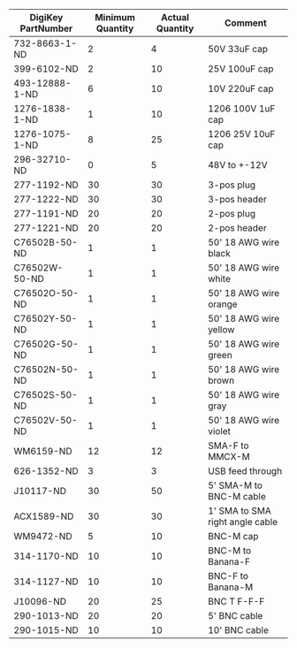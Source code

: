 |DigiKey PartNumber|Minimum Quantity|Actual Quantity|Comment                   |
|------------------|----------------|---------------|--------------------------|
|     732-8663-1-ND|               2|              4|              50V 33uF cap|
|       399-6102-ND|               2|             10|             25V 100uF cap|
|    493-12888-1-ND|               6|             10|             10V 220uF cap|
|    1276-1838-1-ND|               1|             10|         1206 100V 1uF cap|
|    1276-1075-1-ND|               8|             25|         1206 25V 10uF cap|
|      296-32710-ND|               0|              5|              48V to +-12V|
|       277-1192-ND|              30|             30|                3-pos plug|
|       277-1222-ND|              30|             30|              3-pos header|
|       277-1191-ND|              20|             20|                2-pos plug|
|       277-1221-ND|              20|             20|              2-pos header|
|     C76502B-50-ND|               1|              1|     50' 18 AWG wire black|
|     C76502W-50-ND|               1|              1|     50' 18 AWG wire white|
|     C76502O-50-ND|               1|              1|    50' 18 AWG wire orange|
|     C76502Y-50-ND|               1|              1|    50' 18 AWG wire yellow|
|     C76502G-50-ND|               1|              1|     50' 18 AWG wire green|
|     C76502N-50-ND|               1|              1|     50' 18 AWG wire brown|
|     C76502S-50-ND|               1|              1|      50' 18 AWG wire gray|
|     C76502V-50-ND|               1|              1|    50' 18 AWG wire violet|
|         WM6159-ND|              12|             12|           SMA-F to MMCX-M|
|       626-1352-ND|               3|              3|          USB feed through|
|         J10117-ND|              30|             50|   5' SMA-M to BNC-M cable|
|        ACX1589-ND|              30|             30|1' SMA to SMA right angle cable|
|         WM9472-ND|               5|             10|                 BNC-M cap|
|       314-1170-ND|              10|             10|         BNC-M to Banana-F|
|       314-1127-ND|              10|             10|         BNC-F to Banana-M|
|         J10096-ND|              20|             25|               BNC T F-F-F|
|       290-1013-ND|              20|             20|              5' BNC cable|
|       290-1015-ND|              10|             10|             10' BNC cable|
